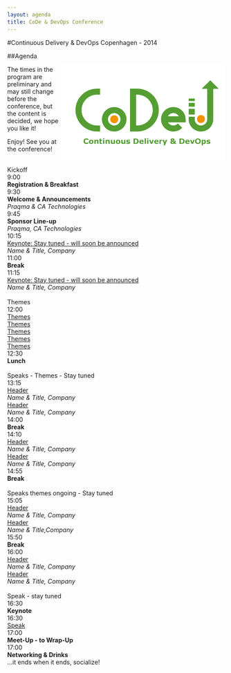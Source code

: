 ```yaml
---
layout: agenda
title: CoDe & DevOps Conference
---
```

#Continuous Delivery & DevOps Copenhagen - 2014 

##Agenda

  <a href="/events/jciusrcph13">
  <img src="/images/codeu_logo_hvid_conference 2014.png" class="test" style="float: right;">
  </a>
  The times in the program are preliminary and may still change before the conference, but the content is decided, we hope you like it!


<p>

Enjoy! See you at the conference!

</p>
<div class="container">
  <div class="agenda-row">
    <div class="agenda-column agenda-column-time">&nbsp;</div>
    <div class="agenda-column agenda-1col agenda-header-item">Kickoff</div>
  </div>
  <div class="agenda-row">
    <div class="agenda-column agenda-column-time timestamp">9:00</div>
    <div class="agenda-column agenda-1col agenda-break"><strong>Registration &amp; Breakfast</strong></div>
  </div>
  <div class="agenda-row">
    <div class="agenda-column agenda-column-time timestamp">9:30</div>
    <div class="agenda-column agenda-1col agenda-item">
      <strong>Welcome &amp; Announcements</strong><br /><em>Praqma &amp; CA Technologies</em>
    </div>
  </div>
  <div class="agenda-row">
    <div class="agenda-column agenda-column-time timestamp">9:45</div>
    <div class="agenda-column agenda-1col agenda-item">
      <strong>Sponsor Line-up</strong><br />
      <em>Praqma, CA Technologies</em>
    </div>
  </div>
  <div class="agenda-row">
    <div class="agenda-column agenda-column-time timestamp">10:15</div>
    <div class="agenda-column agenda-1col agenda-item">
      <a href="/program/#jci_state_of_union">Keynote: Stay tuned - will soon be announced</a><br />
      <em>Name &amp; Title, Company</em>
    </div>
  </div>
  <div class="agenda-row">
    <div class="agenda-column agenda-column-time timestamp">11:00</div>
    <div class="agenda-column agenda-1col agenda-break"><strong>Break</strong></div>
  </div>
  <div class="agenda-row">
    <div class="agenda-column agenda-column-time timestamp">11:15</div>
    <div class="agenda-column agenda-1col agenda-item">
      <a href="/program/#cd_whats_the_point">Keynote: Stay tuned - will soon be announced</a><br />
      <em>Name &amp; Title, Company</em>
    </div>
  </div>
  <div class="agenda-row">
    <div class="agenda-column agenda-column-time">&nbsp;</div>
    <div class="agenda-column agenda-1col agenda-header-item">Themes</div>
  </div>
  <div class="agenda-row">
    <div class="agenda-column agenda-column-time timestamp">12:00</div>
    <div class="agenda-column agenda-col-openspace agenda-item"><a href="/program/#slot1_1">Themes</a></div>
    <div class="agenda-column agenda-col-openspace agenda-item"><a href="/program/#slot1_2">Themes</a></div>
    <div class="agenda-column agenda-col-openspace agenda-item"><a href="/program/#slot1_3">Themes</a></div>
    <div class="agenda-column agenda-col-openspace agenda-item"><a href="/program/#slot1_4">Themes</a></div>
    <div class="agenda-column agenda-col-openspace agenda-item"><a href="/program/#slot1_5">Themes</a></div>
  </div>
  <div class="agenda-row">
    <div class="agenda-column agenda-column-time timestamp">12:30</div>
    <div class="agenda-column agenda-1col agenda-break"><strong>Lunch</strong></div>
  </div>
  <div class="agenda-row">
    <div class="agenda-column agenda-column-time">&nbsp;</div>
    <div class="agenda-column agenda-1col agenda-header-item">Speaks - Themes - Stay tuned</div>
  </div>
  <div class="agenda-row">
    <div class="agenda-column agenda-column-time timestamp">13:15</div>
    <div class="agenda-column agenda-col2 agenda-item multi-line">
      <a href="/program/#CI_early_n_often">
    Header
      </a><br />
      <em>Name &amp; Title, Company</em>
    </div>
    <div class="agenda-column agenda-col2 agenda-item multi-line">
      <a href="/program/#jci_assisted_reviews">Header</a><br /><em>Name &amp; Title, Company</em>
    </div>
  </div>
  <div class="agenda-row">
    <div class="agenda-column agenda-column-time timestamp">14:00</div>
    <div class="agenda-column agenda-1col agenda-break"><strong>Break</strong></div>
  </div>
  <div class="agenda-row">
    <div class="agenda-column agenda-column-time timestamp">14:10</div>
    <div class="agenda-column agenda-col2 agenda-item multi-line"><a href="/program/#jci_in_the_startup_chaos">Header</a><br /><em>Name &amp; Title, Company &nbsp;</em></div>
    <div class="agenda-column agenda-col2 agenda-item multi-line"><a href="/program/#solving_pretested_commits">Header</a><br /><em>Name &amp; Title, Company</em></div>
  </div>
  <div class="agenda-row">
    <div class="agenda-column agenda-column-time timestamp">14:55</div>
    <div class="agenda-column agenda-1col agenda-break"><strong>Break</strong></div>
  </div>
  <div class="agenda-row">
    <div class="agenda-column agenda-column-time">&nbsp;</div>
    <div class="agenda-column agenda-1col agenda-header-item">Speaks themes ongoing - Stay tuned</div>
  </div>
  <div class="agenda-row">
    <div class="agenda-column agenda-column-time timestamp">15:05</div>
    <div class="agenda-column agenda-col2 agenda-item multi-line"><a href="/program/#favorite_plugins">Header</a><br /><em>Name &amp; Title, Company</em></div>
    <div class="agenda-column agenda-col2 agenda-item multi-line"><a href="/program/#getting_groovy_with_jci">Header</a><br /><em>Name &amp; Title,Company</em></div>
  </div>
  <div class="agenda-row">
    <div class="agenda-column agenda-column-time timestamp">15:50</div>
    <div class="agenda-column agenda-1col agenda-break"><strong>Break</strong></div>
  </div>
  <div class="agenda-row">
    <div class="agenda-column agenda-column-time timestamp">16:00</div>
    <div class="agenda-column agenda-col2 agenda-item multi-line"><a href="/program/#creating_jci_plugins">Header</a><a href="/program/#getting_groovy_with_jci"><br /></a><em>Name &amp; Title, Company</em></div>
    <div class="agenda-column agenda-col2 agenda-item multi-line"><a href="/program/#controlling_oss_licences">Header <br /></a><em>Name &amp; Title, Company</em></div>
  </div>
  <div class="agenda-row">
    <div class="agenda-column agenda-column-time">&nbsp;</div>
    <div class="agenda-column agenda-1col agenda-header-item">Speak - stay tuned</div>
  </div>
  <div class="agenda-row">
    <div class="agenda-column agenda-column-time timestamp">16:30</div>
    <div class="agenda-column agenda-1col agenda-item"><strong>Keynote</strong><em>&nbsp;</em></div>
  </div>
  <div class="agenda-row">
    <div class="agenda-column agenda-column-time timestamp">16:30</div>
    <div class="agenda-column agenda-col-openspace agenda-item"><a href="/program/#slot2_1">Speak</a></div>
    <div class="agenda-column agenda-col-openspace agenda-item"><a href="/program/#slot2_2"></a></div>
    <div class="agenda-column agenda-col-openspace agenda-item"><a href="/program/#slot2_3"></a></div>
    <div class="agenda-column agenda-col-openspace agenda-item"><a href="/program/#slot2_4"></a></div>
    <div class="agenda-column agenda-col-openspace agenda-item"><a href="/program/#slot2_5"></a></div>
  </div>
  <div class="agenda-row">
    <div class="agenda-column agenda-column-time timestamp">17:00</div>
    <div class="agenda-column agenda-1col agenda-item"><strong>Meet-Up - to Wrap-Up</strong><em>&nbsp;</em></div>
  </div>
  <div class="agenda-row">
    <div class="agenda-column agenda-column-time timestamp">17:00</div>
    <div class="agenda-column agenda-1col agenda-break"><strong>Networking &amp; Drinks</strong><br />...it ends when it ends, socialize!</div>
  </div>
</div>
